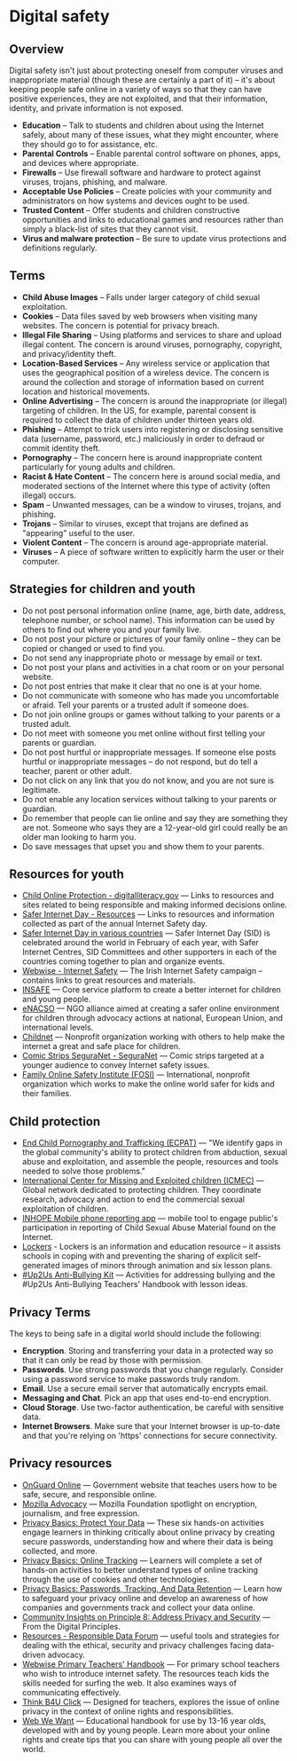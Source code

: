 # Digital safety



## Overview

Digital safety isn't just about protecting oneself from computer viruses and inappropriate material (though these are certainly a part of it) – it's about keeping people safe online in a variety of ways so that they can have positive experiences, they are not exploited, and that their information, identity, and private information is not exposed.

- **Education** – Talk to students and children about using the Internet safely, about many of these issues, what they might encounter, where they should go to for assistance, etc.
- **Parental Controls** – Enable parental control software on phones, apps, and devices where appropriate.
- **Firewalls** – Use firewall software and hardware to protect against viruses, trojans, phishing, and malware.
- **Acceptable Use Policies** – Create policies with your community and administrators on how systems and devices ought to be used.
- **Trusted Content** – Offer students and children constructive opportunities and links to educational games and resources rather than simply a black-list of sites that they cannot visit.
- **Virus and malware protection** – Be sure to update virus protections and definitions regularly.



## Terms

- **Child Abuse Images** – Falls under larger category of child sexual exploitation.
- **Cookies** – Data files saved by web browsers when visiting many websites. The concern is potential for privacy breach.
- **Illegal File Sharing** – Using platforms and services to share and upload illegal content. The concern is around viruses, pornography, copyright, and privacy/identity theft.
- **Location-Based Services** – Any wireless service or application that uses the geographical position of a wireless device. The concern is around the collection and storage of information based on current location and historical movements.
- **Online Advertising** – The concern is around the inappropriate (or illegal) targeting of children. In the US, for example, parental consent is required to collect the data of children under thirteen years old.
- **Phishing** – Attempt to trick users into registering or disclosing sensitive data (username, password, etc.) maliciously in order to defraud or commit identity theft.
- **Pornography** – The concern here is around inappropriate content particularly for young adults and children.
- **Racist & Hate Content** – The concern here is around social media, and moderated sections of the Internet where this type of activity (often illegal) occurs.
- **Spam** – Unwanted messages, can be a window to viruses, trojans, and phishing.
- **Trojans** – Similar to viruses, except that trojans are defined as "appearing" useful to the user.
- **Violent Content** – The concern is around age-appropriate material.
- **Viruses** – A piece of software written to explicitly harm the user or their computer.



## Strategies for children and youth

- Do not post personal information online (name, age, birth date, address, telephone number, or school name). This information can be used by others to find out where you and your family live.
- Do not post your picture or pictures of your family online – they can be copied or changed or used to find you.
- Do not send any inappropriate photo or message by email or text.
- Do not post your plans and activities in a chat room or on your personal website.
- Do not post entries that make it clear that no one is at your home.
- Do not communicate with someone who has made you uncomfortable or afraid. Tell your parents or a trusted adult if someone does.
- Do not join online groups or games without talking to your parents or a trusted adult.
- Do not meet with someone you met online without first telling your parents or guardian.
- Do not post hurtful or inappropriate messages. If someone else posts hurtful or inappropriate messages – do not respond, but do tell a teacher, parent or other adult.
- Do not click on any link that you do not know, and you are not sure is legitimate.
- Do not enable any location services without talking to your parents or guardian.
- Do remember that people can lie online and say they are something they are not. Someone who says they are a 12-year-old girl could really be an older man looking to harm you.
- Do save messages that upset you and show them to your parents.



## Resources for youth

- [Child Online Protection - digitalliteracy.gov](http://www.digitalliteracy.gov/taxonomy/term/93) — Links to resources and sites related to being responsible and making informed decisions online.
- [Safer Internet Day - Resources](https://www.saferinternetday.org/web/sid/resources/gallery) — Links to resources and information collected as part of the annual Internet Safety day.
- [Safer Internet Day in various countries](https://www.saferinternetday.org/web/sid/country) — Safer Internet Day (SID) is celebrated around the world in February of each year, with Safer Internet Centres, SID Committees and other supporters in each of the countries coming together to plan and organize events.
- [Webwise - Internet Safety](http://www.webwise.ie/) — The Irish Internet Safety campaign – contains links to great resources and materials.
- [INSAFE](http://www.saferinternet.org/) — Core service platform to create a better internet for children and young people.
- [eNACSO](http://www.enacso.eu/) — NGO alliance aimed at creating a safer online environment for children through advocacy actions at national, European Union, and international levels.
- [Childnet](http://www.childnet-int.org/) — Nonprofit organization working with others to help make the internet a great and safe place for children.
- [Comic Strips SeguraNet - SeguraNet](http://www.seguranet.pt/en/comic-strips-seguranet) — Comic strips targeted at a younger audience to convey Internet safety issues.
- [Family Online Safety Institute (FOSI)](http://www.fosi.org/) — International, nonprofit organization which works to make the online world safer for kids and their families.



## Child protection

- [End Child Pornography and Trafficking (ECPAT)](http://www.ecpat.org/) — "We identify gaps in the global community's ability to protect children from abduction, sexual abuse and exploitation, and assemble the people, resources and tools needed to solve those problems."
- [International Center for Missing and Exploited children (ICMEC)](http://www.icmec.org/) — Global network dedicated to protecting children. They coordinate research, advocacy and action to end the commercial sexual exploitation of children.
- [INHOPE Mobile phone reporting app](http://www.inhope.org/tns/resources/INHOPE_mobile.aspx) — mobile tool to engage public's participation in reporting of Child Sexual Abuse Material found on the Internet.
- [Lockers](http://www.webwise.ie/lockers/) - Lockers is an information and education resource – it assists schools in coping with and preventing the sharing of explicit self-generated images of minors through animation and six lesson plans.
- [#Up2Us Anti-Bullying Kit](http://www.webwise.ie/2014/teachers/get-the-sid2014-anti-bullying-kit-3/) — Activities for addressing bullying and the #Up2Us Anti-Bullying Teachers' Handbook with lesson ideas.



## Privacy Terms

The keys to being safe in a digital world should include the following:

- **Encryption**. Storing and transferring your data in a protected way so that it can only be read by those with permission.
- **Passwords**. Use strong passwords that you change regularly. Consider using a password service to make passwords truly random.
- **Email**. Use a secure email server that automatically encrypts email.
- **Messaging and Chat**. Pick an app that uses end-to-end encryption.
- **Cloud Storage**. Use two-factor authentication, be careful with sensitive data.
- **Internet Browsers**. Make sure that your Internet browser is up-to-date and that you're relying on 'https' connections for secure connectivity.



## Privacy resources

- [OnGuard Online](http://www.onguardonline.gov/) — Government website that teaches users how to be safe, secure, and responsible online.
- [Mozilla Advocacy](https://advocacy.mozilla.org/encrypt/social/3) — Mozilla Foundation spotlight on encryption, journalism, and free expression.
- [Privacy Basics: Protect Your Data](https://teach.mozilla.org/activities/protect-your-data/) — These six hands-on activities engage learners in thinking critically about online privacy by creating secure passwords, understanding how and where their data is being collected, and more.
- [Privacy Basics: Online Tracking](https://d157rqmxrxj6ey.cloudfront.net/mozstacy/21938/) — Learners will complete a set of hands-on activities to better understand types of online tracking through the use of cookies and other technologies.
- [Privacy Basics: Passwords, Tracking, And Data Retention](https://teach.mozilla.org/activities/privacy-basics/) — Learn how to safeguard your privacy online and develop an awareness of how companies and governments track and collect your data online.
- [Community Insights on Principle 8: Address Privacy and Security](http://digitalprinciples.org/community-insights-on-principle-8-address-privacy-and-security/) — From the Digital Principles.
- [Resources - Responsible Data Forum](https://responsibledata.io/category/resources/) — useful tools and strategies for dealing with the ethical, security and privacy challenges facing data-driven advocacy.
- [Webwise Primary Teachers' Handbook](http://www.webwise.ie/2014/teachers/webwiseprimaryprogramme/) — For primary school teachers who wish to introduce internet safety. The resources teach kids the skills needed for surfing the web. It also examines ways of communicating effectively.
- [Think B4U Click](http://www.webwise.ie/2014/teachers/thinkb4uclick-2/) — Designed for teachers, explores the issue of online privacy in the context of online rights and responsibilities.
- [Web We Want](http://www.webwise.ie/2014/teachers/web-we-want-2/) — Educational handbook for use by 13-16 year olds, developed with and by young people. Learn more about your online rights and create tips that you can share with young people all over the world.


